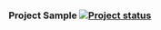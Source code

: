 ### Project Sample [![Project status](https://ci.appveyor.com/api/projects/status/22bbh03okh9759i7?svg=true)](https://ci.appveyor.com/project/IvanPliska/unit-hw-2-1-2)
